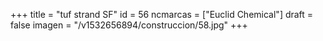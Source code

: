 +++
title = "tuf strand SF"
id = 56
ncmarcas = ["Euclid Chemical"]
draft = false
imagen = "/v1532656894/construccion/58.jpg"
+++

<!--more-->